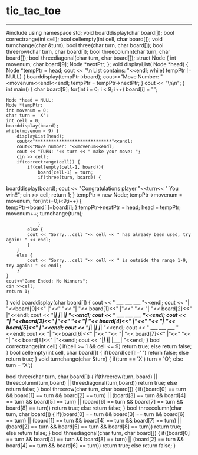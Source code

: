 # tic_tac_toe
________________________________________________________________
#include <iostream>
using namespace std;
void boarddisplay(char board[]);
bool correctrange(int cell);
bool cellempty(int cell, char board[]);
void turnchange(char &turn);
bool three(char turn, char board[]);
bool threerow(char turn, char board[]);
bool threecolumn(char turn, char board[]);
bool threediagonal(char turn, char board[]);
struct Node {
   int movenum;
   char board[9];
   Node *nextPtr;
};
void displayList( Node *head)
{
   Node *tempPtr = head;
   cout << "\n List contains: "<<endl;
   while( tempPtr != NULL) {
      boarddisplay(tempPtr->board);
	  cout<<"Move Number: "<<tempPtr->movenum<<endl<<endl;
      tempPtr = tempPtr->nextPtr;
   }
   cout << "\n\n";
}
int main() {
	char board[9];
	for(int i = 0; i < 9; i++)
		board[i] = ' ';
	
	Node *head = NULL; 
    Node *tempPtr;
	int movenum = 0;
	char turn = 'X';
	int cell = 0;
	boarddisplay(board);
	while(movenum < 9) {
		displayList(head);
		cout<<"*****************************"<<endl;
		cout<<"Move number: "<<movenum<<endl;
		cout << "TURN: "<< turn << " make your move: ";
		cin >> cell; 
		if(correctrange(cell)) { 
			if(cellempty(cell-1, board)){
				board[cell-1] = turn;
				if(three(turn, board)) {
boarddisplay(board);
					cout << "Congratulations player "<<turn<< " You win!!";
					cin >> cell; 
					return 1;
				}
				tempPtr = new Node;
				tempPtr->movenum = movenum; 
				for(int i=0;i<9;i++) { 			
tempPtr->board[i]=board[i];
						}
				tempPtr->nextPtr = head;
				head = tempPtr; 
				movenum++; 
				turnchange(turn);
				
				}
			else { 
			cout << "Sorry...cell "<< cell << " has already been used, try again: " << endl;
			}
		}
		else {
			cout << "Sorry...cell "<< cell << " is outside the range 1-9, try again: " << endl;
		}
	}
	cout<<"Game Ended: No Winners";
	cin >>cell;
	return 1;
}
void boarddisplay(char board[]) {
	cout << " ___   ___   ___ "<<endl;
	cout << "| "<<board[0]<<" |"<<" "<< "| "<< board[1]<<" |"<<" "<< "| "<< board[2]<<" |"<<endl;
	cout << "|___| |___| |___| "<<endl;
	cout << " ___   ___   ___ "<<endl;
	cout << "| "<<board[3]<<" |"<<" "<< "| "<< board[4]<<" |"<<" "<< "| "<< board[5]<<" |"<<endl;
	cout << "|___| |___| |___| "<<endl;
	cout << " ___   ___   ___ "<<endl;
	cout << "| "<<board[6]<<" |"<<" "<< "| "<< board[7]<<" |"<<" "<< "| "<< board[8]<<" |"<<endl;
	cout << "|___| |___| |___| "<<endl;
}
bool correctrange(int cell) {
	if(cell >= 1 && cell <= 9)
		return true;
	else 
		return false;
}
bool cellempty(int cell, char  board[]) {
	if(board[cell]!=' ')
		return false;
	else 
		return true;
}
void turnchange(char &turn) {
	if(turn == 'X')
		turn = 'O';
	else
		turn = 'X';}

bool three(char turn, char board[]) {
	if(threerow(turn, board) || threecolumn(turn,board) || threediagonal(turn,board))
		return true;
	else
		return false;
}
bool threerow(char turn, char board[]) {
	if((board[0] == turn && board[1] == turn && board[2] == turn) ||
	   (board[3] == turn && board[4] == turn && board[5] == turn) ||
	   (board[6] == turn && board[7] == turn && board[8] == turn))
	   return true;
	else 
		return false;
}
bool threecolumn(char turn, char board[]) {
	if((board[0] == turn && board[3] == turn && board[6] == turn) ||
	   (board[1] == turn && board[4] == turn && board[7] == turn) ||
	   (board[2] == turn && board[5] == turn && board[8] == turn))
	   return true;
	else 
		return false;
}
bool threediagonal(char turn, char board[]) {
	if((board[0] == turn && board[4] == turn && board[8] == turn) ||
	   (board[2] == turn && board[4] == turn && board[6] == turn))
	   return true;
	else 
		return false;
}
